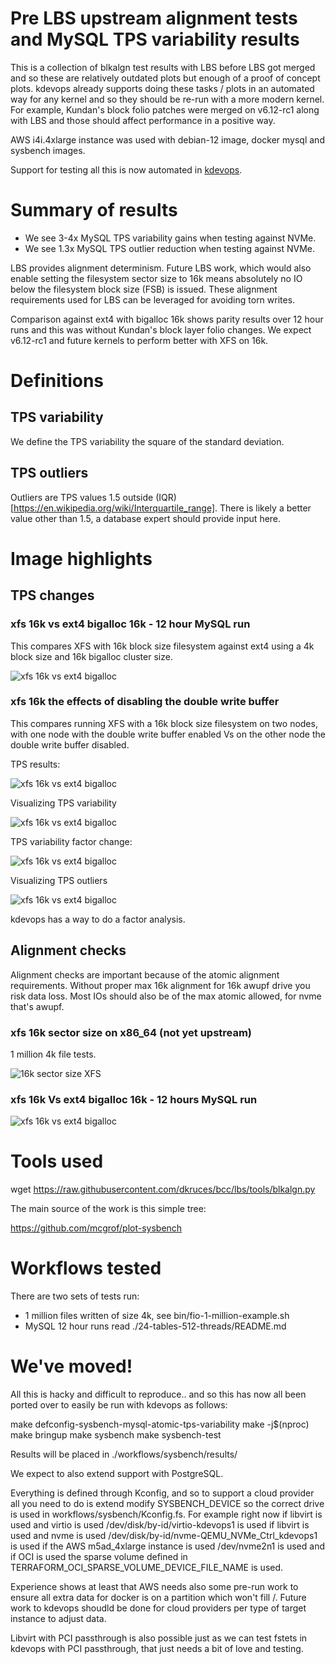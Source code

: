 Pre LBS upstream alignment tests and MySQL TPS variability results
==================================================================

This is a collection of blkalgn test results with LBS before LBS got merged and
so these are relatively outdated plots but enough of a proof of concept plots.
kdevops already supports doing these tasks / plots in an automated way for any
kernel and so they should be re-run with a more modern kernel. For example,
Kundan's block folio patches were merged on v6.12-rc1 along with LBS and those
should affect performance in a positive way.

AWS i4i.4xlarge instance was used with debian-12 image, docker mysql and
sysbench images.

Support for testing all this is now automated in
[kdevops](https://github.com/linux-kdevops/kdevops).

# Summary of results

  * We see 3-4x MySQL TPS variability gains when testing against NVMe.
  * We see 1.3x MySQL TPS outlier reduction when testing against NVMe.

LBS provides alignment determinism. Future LBS work, which would also
enable setting the filesystem sector size to 16k means absolutely no IO
below the filesystem block size (FSB) is issued. These alignment requirements
used for LBS can be leveraged for avoiding torn writes.

Comparison against ext4 with bigalloc 16k shows parity results over 12 hour runs
and this was without Kundan's block layer folio changes. We expect v6.12-rc1 and
future kernels to perform better with XFS on 16k.

# Definitions

## TPS variability

We define the TPS variability the square of the standard deviation.

## TPS outliers

Outliers are TPS values 1.5 outside (IQR)[https://en.wikipedia.org/wiki/Interquartile_range].
There is likely a better value other than 1.5, a database expert should provide
input here.

# Image highlights

## TPS changes

### xfs 16k vs ext4 bigalloc 16k - 12 hour MySQL run

This compares XFS with 16k block size filesystem against ext4 using a 4k
block size and 16k bigalloc cluster size.

<img src="24-tables-512-threads/compare-ext4-bigalloc-Vs-xfs-reflink-16k/ext4-bigalloc-16k-Vs-xfs-16k-reflink-24-tables-512-threads-aws-i4i-4xlarge.png" align=center alt="xfs 16k vs ext4 bigalloc">

### xfs 16k the effects of disabling the double write buffer

This compares running XFS with a 16k block size filesystem on two nodes, with
one node with the double write buffer enabled Vs on the other node the double
write buffer disabled.

TPS results:

<img src="24-tables-512-threads/compare-xfs-16k-disabling-doublewrite/xfs-16k-Vs-xfs-16k-doublewrite-vs-nodoublewrite.png" align=center alt="xfs 16k vs ext4 bigalloc">

Visualizing TPS variability

<img src="24-tables-512-threads/compare-xfs-16k-disabling-doublewrite/combined_hist_bell_curve.png" align=center alt="xfs 16k vs ext4 bigalloc">

TPS variability factor change:

<img src="24-tables-512-threads/compare-xfs-16k-disabling-doublewrite/variance_bar.png" align=center alt="xfs 16k vs ext4 bigalloc">

Visualizing TPS outliers

<img src="24-tables-512-threads/compare-xfs-16k-disabling-doublewrite/outliers_plot.png" align=center alt="xfs 16k vs ext4 bigalloc">

kdevops has a way to do a factor analysis.


## Alignment checks

Alignment checks are important because of the atomic alignment requirements.
Without proper max 16k alignment for 16k awupf drive you risk data loss.
Most IOs should also be of the max atomic allowed, for nvme that's awupf.

### xfs 16k sector size on x86_64 (not yet upstream)

1 million 4k file tests.
                                                                                 
<img src="16k-sector/iu-alignment.png" align=center alt="16k sector size XFS">

### xfs 16k Vs ext4 bigalloc 16k - 12 hours MySQL run

<img src="24-tables-512-threads/compare-ext4-bigalloc-Vs-xfs-reflink-16k/iu-alignment.png" align=center alt="xfs 16k vs ext4 bigalloc">

Tools used
==========

wget https://raw.githubusercontent.com/dkruces/bcc/lbs/tools/blkalgn.py

The main source of the work is this simple tree:

https://github.com/mcgrof/plot-sysbench


Workflows tested
================

There are two sets of tests run:

  * 1 million files written of size 4k, see bin/fio-1-million-example.sh
  * MySQL 12 hour runs read ./24-tables-512-threads/README.md

We've moved!
============

All this is hacky and difficult to reproduce.. and so this has now all been
ported over to easily be run with kdevops as follows:

make defconfig-sysbench-mysql-atomic-tps-variability
make -j$(nproc)
make bringup
make sysbench
make sysbench-test

Results will be placed in ./workflows/sysbench/results/

We expect to also extend support with PostgreSQL.

Everything is defined through Kconfig, and so to support a cloud provider
all you need to do is extend modify SYSBENCH_DEVICE so the correct
drive is used in workflows/sysbench/Kconfig.fs. For example right now
if libvirt is used and virtio is used /dev/disk/by-id/virtio-kdevops1 is used
if libvirt is used and nvme   is used /dev/disk/by-id/nvme-QEMU_NVMe_Ctrl_kdevops1 is used
if the AWS m5ad_4xlarge instance is used  /dev/nvme2n1 is used and
if OCI is used the sparse volume defined in TERRAFORM_OCI_SPARSE_VOLUME_DEVICE_FILE_NAME
is used.

Experience shows at least that AWS needs also some pre-run work to ensure all
extra data for docker is on a partition which won't fill /. Future work to
kdevops shoudld be done for cloud providers per type of target instance to
adjust data.

Libvirt with PCI passthrough is also possible just as we can test fstets in
kdevops with PCI passthrough, that just needs a bit of love and testing.
